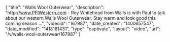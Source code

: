 {
    "title": "Walls Wool Outerwear",
    "description": "http:\/\/www.PFIWestern.com - Roy Whitehead from Walls is with Paul to talk about our western Walls Wool Outerwear. Stay warm and look good this coming season ...",
    "videoid": "167987",
    "date_created": "1400657547",
    "date_modified": "1418181431",
    "type": "captivate",
    "layout": "video",
    "url": "\/v\/walls-wool-outerwear\/167987"
}